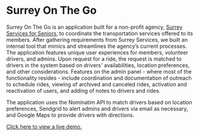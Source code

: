 # Surrey On The Go

Surrey On The Go is an application built for a non-profit agency, <a href="https://surreyservices.org/" target="_blank">Surrey Services for Seniors,</a> to coordinate the transportation services offered to its members.  After gathering requirements from Surrey Services, we built an internal tool that mimics and streamlines the agency’s current processes. The application features unique user experiences for members, volunteer drivers, and admins.  Upon request for a ride, the request is matched to drivers in the system based on drivers' availabilities, location preferences, and other considerations.  Features on the admin panel - where most of the functionality resides - include coordination and documentation of outreach to schedule rides, viewing of archived and canceled rides, activation and reactivation of users, and adding of notes to drivers and rides.  

The application uses the Nominatim API to match drivers based on location preferences, Sendgrid to alert admins and drivers via email as necessary, and Google Maps to provide drivers with directions.  

[Click here to view a live demo.](https://floating-sierra-6768.herokuapp.com/demo)
